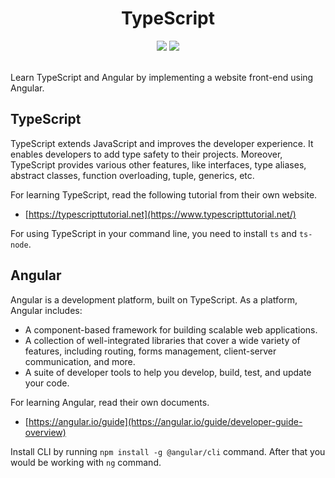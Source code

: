 <h1 align="center">
  TypeScript
</h1>

<div align="center">
  <img src="https://img.shields.io/github/languages/top/amirhossein-learning/typescript?style=for-the-badge&logo=typescript" />
  <img src="https://img.shields.io/badge/type-learning-yellow?style=for-the-badge&logo=github" />
</div>

<br />

Learn TypeScript and Angular by implementing a website front-end using Angular.

## TypeScript

TypeScript extends JavaScript and improves the developer experience. 
It enables developers to add type safety to their projects. 
Moreover, TypeScript provides various other features, like interfaces, type aliases, abstract classes, 
function overloading, tuple, generics, etc.

For learning TypeScript, read the following tutorial from their own website.

- [https://typescripttutorial.net](https://www.typescripttutorial.net/)

For using TypeScript in your command line, you need to install ```ts``` and ```ts-node```.

## Angular

Angular is a development platform, built on TypeScript. As a platform, Angular includes:

- A component-based framework for building scalable web applications.
- A collection of well-integrated libraries that cover a wide variety of features, 
including routing, forms management, client-server communication, and more.
- A suite of developer tools to help you develop, build, test, and update your code.

For learning Angular, read their own documents.

- [https://angular.io/guide](https://angular.io/guide/developer-guide-overview)

Install CLI by running ```npm install -g @angular/cli``` command. After that you would be
working with ```ng``` command.

